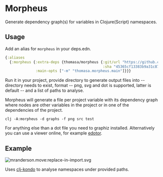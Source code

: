 # Morpheus

Generate dependency graph(s) for variables in Clojure(Script) namespaces.

## Usage

Add an alias for `morpheus` in your deps.edn.

```clojure
{:aliases
  {:morpheus {:extra-deps {thomasa/morpheus {:git/url "https://github.com/benedekfazekas/morpheus.git"
                                             :sha "45365cf13383b9a31c87f8cad1c780af2518a61d"}}
              :main-opts ["-m" "thomasa.morpheus.main"]}}}
```

Run it in your project, provide directory to generate output files into -- directory needs to exist, format -- png, svg and dot is supported, latter is default -- and a list of paths to analyse.

Morpheus will generate a file per project variable with its dependency graph where nodes are other variables in the project or in one of the dependencies of the project.

```
clj -A:morpheus -d graphs -f png src test
```

For anything else than a dot file you need to graphiz installed. Alternatively you can use a viewer online, for example [edotor](https://edotor.net/).

## Example

![mranderson.move:replace-in-import.svg](./mranderson.move:replace-in-import.svg)

Uses [clj-kondo](https://github.com/borkdude/clj-kondo) to analyse namespaces under provided paths.
